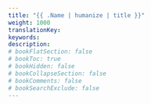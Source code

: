 ```yaml
---
title: "{{ .Name | humanize | title }}"
weight: 1000
translationKey:
keywords: 
description:
# bookFlatSection: false
# bookToc: true
# bookHidden: false
# bookCollapseSection: false
# bookComments: false
# bookSearchExclude: false
---
```

